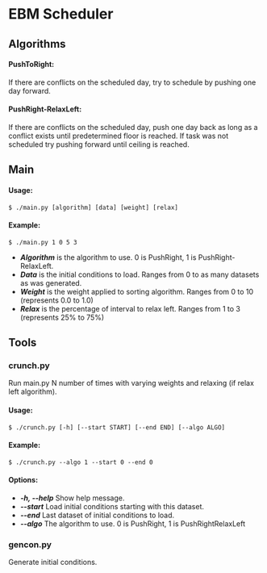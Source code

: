 EBM Scheduler
=============
## Algorithms
#### PushToRight:
If there are conflicts on the scheduled day, try to schedule by pushing one day forward.
#### PushRight-RelaxLeft:
If there are conflicts on the scheduled day, push one day back as long as a conflict exists until predetermined floor is reached. 
If task was not scheduled try pushing forward until ceiling is reached.

## Main
#### Usage:
	$ ./main.py [algorithm] [data] [weight] [relax]
	
#### Example:
	$ ./main.py 1 0 5 3
	
* ***Algorithm*** is the algorithm to use. 0 is PushRight, 1 is PushRight-RelaxLeft.
* ***Data*** is the initial conditions to load. Ranges from 0 to as many datasets as was generated.
* ***Weight*** is the weight applied to sorting algorithm. Ranges from 0 to 10 (represents 0.0 to 1.0)
* ***Relax*** is the percentage of interval to relax left. Ranges from 1 to 3 (represents 25% to 75%)

## Tools
### crunch.py
Run main.py N number of times with varying weights and relaxing (if relax left algorithm).

#### Usage: 
	$ ./crunch.py [-h] [--start START] [--end END] [--algo ALGO]
#### Example:
	$ ./crunch.py --algo 1 --start 0 --end 0 

#### Options:
*  ***-h, --help*** Show help message.
*  ***--start***  Load initial conditions starting with this dataset.
*  ***--end***    Last dataset of initial conditions to load.
*  ***--algo***   The algorithm to use. 0 is PushRight, 1 is PushRightRelaxLeft
 
### gencon.py
Generate initial conditions.